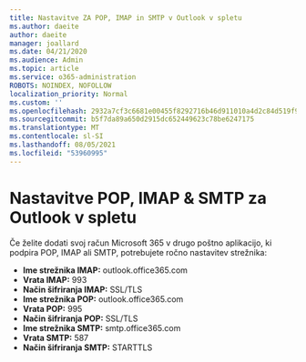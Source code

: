 ```yaml
---
title: Nastavitve ZA POP, IMAP in SMTP v Outlook v spletu
ms.author: daeite
author: daeite
manager: joallard
ms.date: 04/21/2020
ms.audience: Admin
ms.topic: article
ms.service: o365-administration
ROBOTS: NOINDEX, NOFOLLOW
localization_priority: Normal
ms.custom: ''
ms.openlocfilehash: 2932a7cf3c6681e00455f8292716b46d911010a4d2c84d519f90b2ffa971b35f
ms.sourcegitcommit: b5f7da89a650d2915dc652449623c78be6247175
ms.translationtype: MT
ms.contentlocale: sl-SI
ms.lasthandoff: 08/05/2021
ms.locfileid: "53960995"
---
```

# <a name="pop-imap--smtp-settings-for-outlook-on-the-web"></a>Nastavitve POP, IMAP & SMTP za Outlook v spletu

Če želite dodati svoj račun Microsoft 365 v drugo poštno aplikacijo, ki podpira POP, IMAP ali SMTP, potrebujete ročno nastavitev strežnika:
  
- **Ime strežnika IMAP:** outlook.office365.com
- **Vrata IMAP:** 993
- **Način šifriranja IMAP:** SSL/TLS
- **Ime strežnika POP:** outlook.office365.com  
- **Vrata POP:** 995  
- **Način šifriranja POP:** SSL/TLS  
- **Ime strežnika SMTP:** smtp.office365.com
- **Vrata SMTP:** 587
- **Način šifriranja SMTP:** STARTTLS
